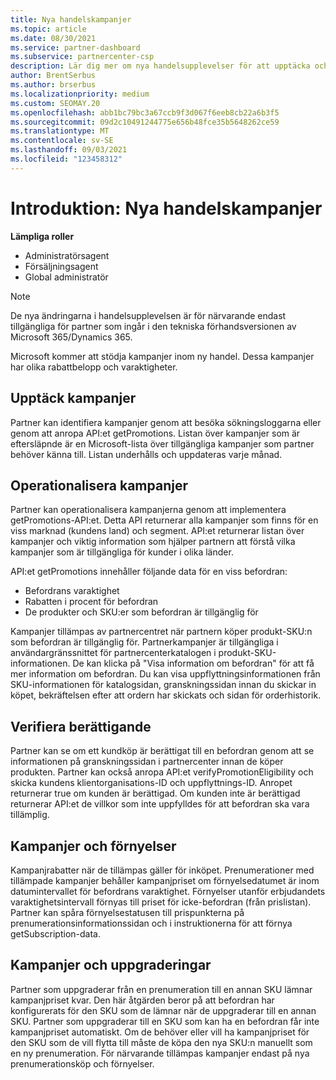 ```yaml
---
title: Nya handelskampanjer
ms.topic: article
ms.date: 08/30/2021
ms.service: partner-dashboard
ms.subservice: partnercenter-csp
description: Lär dig mer om nya handelsupplevelser för att upptäcka och köpa kampanjer.
author: BrentSerbus
ms.author: brserbus
ms.localizationpriority: medium
ms.custom: SEOMAY.20
ms.openlocfilehash: abb1bc79bc3a67ccb9f3d067f6eeb8cb22a6b3f5
ms.sourcegitcommit: 09d2c10491244775e656b48fce35b5648262ce59
ms.translationtype: MT
ms.contentlocale: sv-SE
ms.lasthandoff: 09/03/2021
ms.locfileid: "123458312"
---
```

# <a name="introduction-new-commerce-promotions"></a>Introduktion: Nya handelskampanjer

**Lämpliga roller**

- Administratörsagent
- Försäljningsagent
- Global administratör

> [!Note] 
> De nya ändringarna i handelsupplevelsen är för närvarande endast tillgängliga för partner som ingår i den tekniska förhandsversionen av Microsoft 365/Dynamics 365.

Microsoft kommer att stödja kampanjer inom ny handel. Dessa kampanjer har olika rabattbelopp och varaktigheter. 

## <a name="discovering-promotions"></a>Upptäck kampanjer ##

Partner kan identifiera kampanjer genom att besöka sökningsloggarna eller genom att anropa API:et getPromotions. Listan över kampanjer som är eftersläpnde är en Microsoft-lista över tillgängliga kampanjer som partner behöver känna till. Listan underhålls och uppdateras varje månad. 


## <a name="operationalize-promotions"></a>Operationalisera kampanjer ##

Partner kan operationalisera kampanjerna genom att implementera getPromotions-API:et. Detta API returnerar alla kampanjer som finns för en viss marknad (kundens land) och segment. API:et returnerar listan över kampanjer och viktig information som hjälper partnern att förstå vilka kampanjer som är tillgängliga för kunder i olika länder. 


API:et getPromotions innehåller följande data för en viss befordran:

- Befordrans varaktighet
- Rabatten i procent för befordran
- De produkter och SKU:er som befordran är tillgänglig för

Kampanjer tillämpas av partnercentret när partnern köper produkt-SKU:n som befordran är tillgänglig för. Partnerkampanjer är tillgängliga i användargränssnittet för partnercenterkatalogen i produkt-SKU-informationen. De kan klicka på "Visa information om befordran" för att få mer information om befordran. Du kan visa uppflyttningsinformationen från SKU-informationen för katalogsidan, granskningssidan innan du skickar in köpet, bekräftelsen efter att ordern har skickats och sidan för orderhistorik. 


## <a name="verify-eligibility"></a>Verifiera berättigande ##

Partner kan se om ett kundköp är berättigat till en befordran genom att se informationen på granskningssidan i partnercenter innan de köper produkten. Partner kan också anropa API:et verifyPromotionEligibility och skicka kundens klientorganisations-ID och uppflyttnings-ID. Anropet returnerar true om kunden är berättigad. Om kunden inte är berättigad returnerar API:et de villkor som inte uppfylldes för att befordran ska vara tillämplig. 



## <a name="promotions-and-renewals"></a>Kampanjer och förnyelser ##

Kampanjrabatter när de tillämpas gäller för inköpet. Prenumerationer med tillämpade kampanjer behåller kampanjpriset om förnyelsedatumet är inom datumintervallet för befordrans varaktighet. Förnyelser utanför erbjudandets varaktighetsintervall förnyas till priset för icke-befordran (från prislistan). Partner kan spåra förnyelsestatusen till prispunkterna på prenumerationsinformationssidan och i instruktionerna för att förnya getSubscription-data.


## <a name="promotions-and-upgrades"></a>Kampanjer och uppgraderingar ##
Partner som uppgraderar från en prenumeration till en annan SKU lämnar kampanjpriset kvar. Den här åtgärden beror på att befordran har konfigurerats för den SKU som de lämnar när de uppgraderar till en annan SKU. Partner som uppgraderar till en SKU som kan ha en befordran får inte kampanjpriset automatiskt. Om de behöver eller vill ha kampanjpriset för den SKU som de vill flytta till måste de köpa den nya SKU:n manuellt som en ny prenumeration. För närvarande tillämpas kampanjer endast på nya prenumerationsköp och förnyelser.



